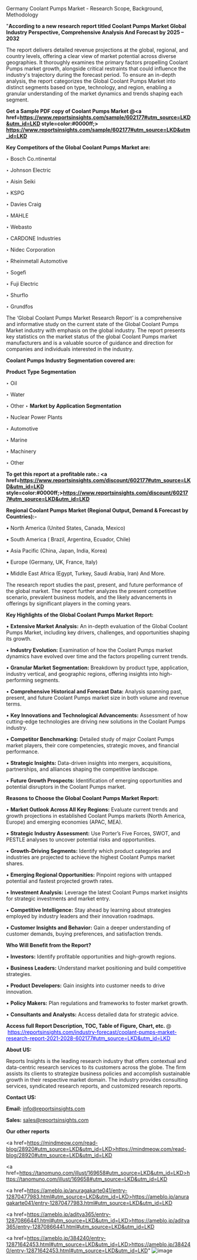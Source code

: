 Germany Coolant Pumps Market - Research Scope, Background, Methodology

"<strong>According to a new research report titled Coolant Pumps Market Global Industry Perspective, Comprehensive Analysis And Forecast by 2025 – 2032</strong>

The report delivers detailed revenue projections at the global, regional, and country levels, offering a clear view of market potential across diverse geographies. It thoroughly examines the primary factors propelling Coolant Pumps market growth, alongside critical restraints that could influence the industry's trajectory during the forecast period. To ensure an in-depth analysis, the report categorizes the Global Coolant Pumps Market into distinct segments based on type, technology, and region, enabling a granular understanding of the market dynamics and trends shaping each segment.

<strong>Get a Sample PDF copy of Coolant Pumps Market </strong><strong>@<a href=https://www.reportsinsights.com/sample/602177#utm_source=LKD&utm_id=LKD style=color:#0000ff;> https://www.reportsinsights.com/sample/602177#utm_source=LKD&utm_id=LKD</a></strong></font>

<strong>Key Competitors of the Global Coolant Pumps Market are:</strong>

‣ Bosch
 Co.ntinental

‣ Johnson Electric

‣ Aisin Seiki

‣ KSPG

‣ Davies Craig

‣ MAHLE

‣ Webasto

‣ CARDONE Industries

‣ Nidec Corporation

‣ Rheinmetall Automotive

‣ Sogefi

‣ Fuji Electric

‣ Shurflo

‣ Grundfos

The ‘Global Coolant Pumps Market Research Report’ is a comprehensive and informative study on the current state of the Global Coolant Pumps Market industry with emphasis on the global industry. The report presents key statistics on the market status of the global Coolant Pumps market manufacturers and is a valuable source of guidance and direction for companies and individuals interested in the industry.

<strong>Coolant Pumps Industry Segmentation covered are:</strong>

<strong>Product Type Segmentation</strong>

‣ Oil

‣ Water

‣ Other
‣ 
<strong>Market by Application Segmentation</strong>

‣ Nuclear Power Plants

‣ Automotive

‣ Marine

‣ Machinery

‣ Other

<strong>To get this report at a profitable rate.: <a href=https://www.reportsinsights.com/discount/602177#utm_source=LKD&utm_id=LKD style=color:#0000ff;>https://www.reportsinsights.com/discount/602177#utm_source=LKD&utm_id=LKD</a></strong></font>

<strong>Regional Coolant Pumps Market (Regional Output, Demand &amp; Forecast by Countries):-</strong>

• North America (United States, Canada, Mexico)

• South America ( Brazil, Argentina, Ecuador, Chile)

• Asia Pacific (China, Japan, India, Korea)

• Europe (Germany, UK, France, Italy)

• Middle East Africa (Egypt, Turkey, Saudi Arabia, Iran) And More.

The research report studies the past, present, and future performance of the global market. The report further analyzes the present competitive scenario, prevalent business models, and the likely advancements in offerings by significant players in the coming years.

<strong>Key Highlights of the Global Coolant Pumps Market Report:</strong>

• <strong>Extensive Market Analysis:</strong> An in-depth evaluation of the Global Coolant Pumps Market, including key drivers, challenges, and opportunities shaping its growth.

• <strong>Industry Evolution:</strong> Examination of how the Coolant Pumps market dynamics have evolved over time and the factors propelling current trends.

• <strong>Granular Market Segmentation:</strong> Breakdown by product type, application, industry vertical, and geographic regions, offering insights into high-performing segments.

• <strong>Comprehensive Historical and Forecast Data:</strong> Analysis spanning past, present, and future Coolant Pumps market size in both volume and revenue terms.

• <strong>Key Innovations and Technological Advancements:</strong> Assessment of how cutting-edge technologies are driving new solutions in the Coolant Pumps industry.

• <strong>Competitor Benchmarking:</strong> Detailed study of major Coolant Pumps market players, their core competencies, strategic moves, and financial performance.

• <strong>Strategic Insights:</strong> Data-driven insights into mergers, acquisitions, partnerships, and alliances shaping the competitive landscape.

• <strong>Future Growth Prospects:</strong> Identification of emerging opportunities and potential disruptors in the Coolant Pumps market.

<strong>Reasons to Choose the Global Coolant Pumps Market Report:</strong>

• <strong>Market Outlook Across All Key Regions:</strong> Evaluate current trends and growth projections in established Coolant Pumps markets (North America, Europe) and emerging economies (APAC, MEA).

• <strong>Strategic Industry Assessment:</strong> Use Porter’s Five Forces, SWOT, and PESTLE analyses to uncover potential risks and opportunities.

• <strong>Growth-Driving Segments:</strong> Identify which product categories and industries are projected to achieve the highest Coolant Pumps market shares.

• <strong>Emerging Regional Opportunities:</strong> Pinpoint regions with untapped potential and fastest projected growth rates.

• <strong>Investment Analysis:</strong> Leverage the latest Coolant Pumps market insights for strategic investments and market entry.

• <strong>Competitive Intelligence:</strong> Stay ahead by learning about strategies employed by industry leaders and their innovation roadmaps.

• <strong>Customer Insights and Behavior:</strong> Gain a deeper understanding of customer demands, buying preferences, and satisfaction trends.

<strong>Who Will Benefit from the Report?</strong>

• <strong>Investors:</strong> Identify profitable opportunities and high-growth regions.

• <strong>Business Leaders:</strong> Understand market positioning and build competitive strategies.

• <strong>Product Developers:</strong> Gain insights into customer needs to drive innovation.

• <strong>Policy Makers:</strong> Plan regulations and frameworks to foster market growth.

• <strong>Consultants and Analysts:</strong> Access detailed data for strategic advice.
</ul>
<strong>Access full Report Description, TOC, Table of Figure, Chart, etc. </strong>@  <a href=https://reportsinsights.com/industry-forecast/coolant-pumps-market-research-report-2021-2028-602177#utm_source=LKD&utm_id=LKD style=color:#0000ff;>https://reportsinsights.com/industry-forecast/coolant-pumps-market-research-report-2021-2028-602177#utm_source=LKD&utm_id=LKD</a></font>

<strong><strong>About US</strong>:</strong>

Reports Insights is the leading research industry that offers contextual and data-centric research services to its customers across the globe. The firm assists its clients to strategize business policies and accomplish sustainable growth in their respective market domain. The industry provides consulting services, syndicated research reports, and customized research reports.

<strong>Contact US:</strong>

<p class=""""><b>Email:</b> <a href=mailto:info@reportsinsights.com>info@reportsinsights.com</a></p>
<p class=""""><b>Sales:</b> <a href=mailto:sales@reportsinsights.com>sales@reportsinsights.com</a></p>

<strong>Our other reports</strong>

<a href=https://mindmeow.com/read-blog/28920#utm_source=LKD&utm_id=LKD>https://mindmeow.com/read-blog/28920#utm_source=LKD&utm_id=LKD</a>

<a href=https://tanomuno.com/illust/169658#utm_source=LKD&utm_id=LKD>https://tanomuno.com/illust/169658#utm_source=LKD&utm_id=LKD</a>

<a href=https://ameblo.jp/anuragakarte041/entry-12870477983.html#utm_source=LKD&utm_id=LKD>https://ameblo.jp/anuragakarte041/entry-12870477983.html#utm_source=LKD&utm_id=LKD</a>

<a href=https://ameblo.jp/aditya365/entry-12870866441.html#utm_source=LKD&utm_id=LKD>https://ameblo.jp/aditya365/entry-12870866441.html#utm_source=LKD&utm_id=LKD</a>

<a href=https://ameblo.jp/384240/entry-12871642453.html#utm_source=LKD&utm_id=LKD>https://ameblo.jp/384240/entry-12871642453.html#utm_source=LKD&utm_id=LKD</a>"
![image](https://github.com/user-attachments/assets/71e4dbc6-0595-43b5-bab0-cd3912a474c1)
